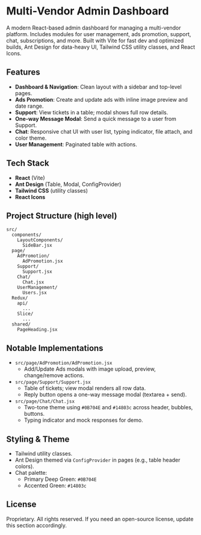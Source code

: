 # Multi-Vendor Admin Dashboard

A modern React-based admin dashboard for managing a multi-vendor platform. Includes modules for user management, ads promotion, support, chat, subscriptions, and more. Built with Vite for fast dev and optimized builds, Ant Design for data-heavy UI, Tailwind CSS utility classes, and React Icons.

## Features
- **Dashboard & Navigation**: Clean layout with a sidebar and top-level pages.
- **Ads Promotion**: Create and update ads with inline image preview and date range.
- **Support**: View tickets in a table; modal shows full row details.
- **One-way Message Modal**: Send a quick message to a user from Support.
- **Chat**: Responsive chat UI with user list, typing indicator, file attach, and color theme.
- **User Management**: Paginated table with actions.

## Tech Stack
- **React** (Vite)
- **Ant Design** (Table, Modal, ConfigProvider)
- **Tailwind CSS** (utility classes)
- **React Icons**

## Project Structure (high level)
```
src/
  components/
    LayoutComponents/
      SideBar.jsx
  page/
    AdPromotion/
      AdPromotion.jsx
    Support/
      Support.jsx
    Chat/
      Chat.jsx
    UserManagement/
      Users.jsx
  Redux/
    api/
      ...
    Slice/
      ...
  shared/
    PageHeading.jsx
```

## Notable Implementations
- `src/page/AdPromotion/AdPromotion.jsx`
  - Add/Update Ads modals with image upload, preview, change/remove actions.
- `src/page/Support/Support.jsx`
  - Table of tickets; view modal renders all row data.
  - Reply button opens a one-way message modal (textarea + send).
- `src/page/Chat/Chat.jsx`
  - Two-tone theme using `#0B704E` and `#14803c` across header, bubbles, buttons.
  - Typing indicator and mock responses for demo.

## Styling & Theme
- Tailwind utility classes.
- Ant Design themed via `ConfigProvider` in pages (e.g., table header colors).
- Chat palette:
  - Primary Deep Green: `#0B704E`
  - Accented Green: `#14803c`


## License
Proprietary. All rights reserved. If you need an open-source license, update this section accordingly.
